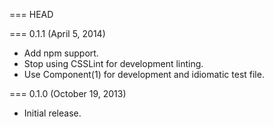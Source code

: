 === HEAD

=== 0.1.1 (April 5, 2014)

* Add npm support.
* Stop using CSSLint for development linting.
* Use Component(1) for development and idiomatic test file.

=== 0.1.0 (October 19, 2013)

* Initial release.
